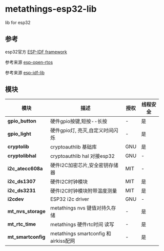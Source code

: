 # metathings-esp32-lib
lib for esp32

## 参考

esp32官方 [ESP-IDF framework](https://github.com/espressif/esp-idf)

参考来源 [esp-open-rtos](https://github.com/SuperHouse/esp-open-rtos)

参考来源 [esp-idf-lib](https://github.com/UncleRus/esp-idf-lib)


## 模块

| 模块              | 描述                                                                     | 授权 | 线程安全|
|-------------------|-------------------------------------------------------------------------|------|--------|
| **gpio_button**   | 硬件gpio按键,短按--长按                                                  | -     | 是     |
| **gpio_light**    | 硬件gpio灯, 亮灭,自定义时间闪烁                                           | -     | 是     |
| **cryptolib**     | cryptoauthlib 基础库                                                    | GNU   | 是     |
| **cryptolibhal**  | cryptoauthlib hal 对接esp32                                             | GNU   | -      |
| **i2c_atecc608a** | 硬件I2C加密芯片,安全密钥存储器                                            | MIT  | -      |
| **i2c_ds1307**    | 硬件I2C时钟模块                                                          | MIT  | 是     |
| **i2c_ds3231**    | 硬件I2C时钟模块附带温度测量                                               | MIT  | 是     |
| **i2cdev**        | ESP32 i2c driver                                                        | GNU  | -      |
| **mt_nvs_storage**| metathings nvs 键值对持久存储                                            | -    | 是     |
| **mt_rtc_time**   | metathings 硬件rtc时间 读写                                              | -    | 是     |
| **mt_smartconfig**| metathings smartconfig 和 airkiss配网                                   | -   | 是     |
